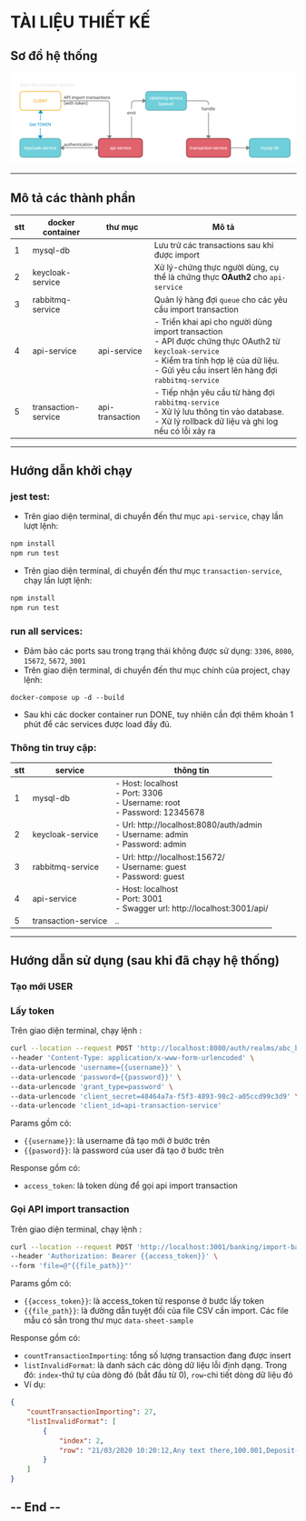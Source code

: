 # TÀI LIỆU THIẾT KẾ

## Sơ đồ hệ thống
![Sơ đồ hệ thống](./brs-flow.jpg)

---

## Mô tả các thành phần

|  stt | docker container |  thư mục | Mô tả |
| ---- | ---------------- | -------- | ------|
| 1  |  mysql-db  |  | Lưu trử các transactions sau khi được import  |
| 2  |  keycloak-service | |  Xử lý-chứng thực người dùng, cụ thể là chứng thực **OAuth2** cho `api-service` |
| 3  |  rabbitmq-service | | Quản lý hàng đợi `queue` cho các yêu cầu import transaction|
| 4  |  api-service | api-service |- Triển khai api cho người dùng import transaction <br/>- API được chứng thực OAuth2 từ `keycloak-service` <br/>- Kiểm tra tính hợp lệ của dữ liệu. <br/>- Gửi yêu cầu insert lên hàng đợi `rabbitmq-service` |
| 5  |  transaction-service | api-transaction |- Tiếp nhận yêu cầu từ hàng đợi `rabbitmq-service` <br/>- Xử lý lưu thông tin vào database.<br/>- Xử lý rollback dữ liệu và ghi log nếu có lỗi xảy ra |

---

## Hướng dẫn khởi chạy

### jest test:
- Trên giao diện terminal, di chuyển đến thư mục `api-service`, chạy lần lượt lệnh:
```bash
npm install
npm run test
```

- Trên giao diện terminal, di chuyển đến thư mục `transaction-service`, chạy lần lượt lệnh:
```bash
npm install
npm run test
```

### run all services:

- Đảm bảo các ports sau trong trạng thái không được sử dụng: `3306`, `8080`, `15672`, `5672`, `3001`
- Trên giao diện terminal, di chuyển đến thư mục chính của project, chạy lệnh:
```docker
docker-compose up -d --build
```
- Sau khi các docker container run DONE, tuy nhiên cần đợi thêm khoản 1 phút để các services được load đầy đủ.

### Thông tin truy cập:
|  stt | service              | thông tin |
| ---- | -------------------- |-----------|
| 1    |  mysql-db            |- Host: localhost <br/>- Port: 3306 <br/> - Username: root <br/>- Password: 12345678|
| 2    |  keycloak-service    |- Url: http://localhost:8080/auth/admin <br/> - Username: admin <br/>- Password: admin|
| 3    |  rabbitmq-service    |- Url: http://localhost:15672/ <br/> - Username: guest <br/>- Password: guest|
| 4    |  api-service         |- Host: localhost <br/> - Port: 3001 <br/> - Swagger url: http://localhost:3001/api/|
| 5    |  transaction-service |_.._|

---


## Hướng dẫn sử dụng (sau khi đã chạy hệ thống)

### Tạo mới USER

### Lấy token
Trên giao diện terminal, chạy lệnh :
```bash
curl --location --request POST 'http://localhost:8080/auth/realms/abc_bank/protocol/openid-connect/token' \
--header 'Content-Type: application/x-www-form-urlencoded' \
--data-urlencode 'username={{username}}' \
--data-urlencode 'password={{password}}' \
--data-urlencode 'grant_type=password' \
--data-urlencode 'client_secret=48464a7a-f5f3-4893-98c2-a05ccd99c3d9' \
--data-urlencode 'client_id=api-transaction-service'
```
Params gồm có: <br/>
- `{{username}}`: là username đã tạo mới ở bước trên
- `{{pasword}}`: là password của user đã tạo ở bước trên

Response gồm có: 
- `access_token`: là token dùng để gọi api import transaction

### Gọi API import transaction 
Trên giao diện terminal, chạy lệnh :
```bash
curl --location --request POST 'http://localhost:3001/banking/import-bank-transaction' \
--header 'Authorization: Bearer {{access_token}}' \
--form 'file=@"{{file_path}}"'
```
Params gồm có: <br/>
- `{{access_token}}`: là access_token từ response ở bước lấy token
- `{{file_path}}`: là đường dẫn tuyệt đối của file CSV cần import. Các file mẫu có sẳn trong thư mục `data-sheet-sample`

Response gồm có: 
- `countTransactionImporting`: tổng số lượng transaction đang được insert
- `listInvalidFormat`: là danh sách các dòng dữ liệu lỗi định dạng. Trong đó: `index`-thứ tự của dòng đó (bắt đầu từ 0), `row`-chi tiết dòng dữ liệu đó
- Ví dụ:
```json
{
    "countTransactionImporting": 27,
    "listInvalidFormat": [
        {
            "index": 2,
            "row": "21/03/2020 10:20:12,Any text there,100.001,Deposit-wrong"
        }
    ]
}
```
## -- End --
